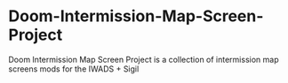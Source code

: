 # Doom-Intermission-Map-Screen-Project
Doom Intermission Map Screen Project is a collection of intermission map screens mods for the IWADS + Sigil

